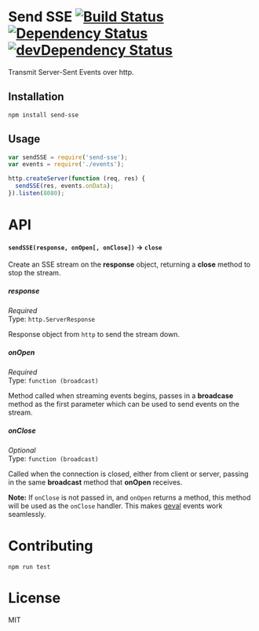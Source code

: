# Send SSE [![Build Status](https://travis-ci.org/chrisinajar/send-sse.svg?branch=master)](https://travis-ci.org/chrisinajar/send-sse) [![Dependency Status](https://david-dm.org/chrisinajar/send-sse.svg)](https://david-dm.org/chrisinajar/send-sse) [![devDependency Status](https://david-dm.org/chrisinajar/send-sse/dev-status.svg)](https://david-dm.org/chrisinajar/send-sse#info=devDependencies)
Transmit Server-Sent Events over http.

## Installation

`npm install send-sse`

## Usage

```js
var sendSSE = require('send-sse');
var events = require('./events');

http.createServer(function (req, res) {
  sendSSE(res, events.onData);
}).listen(8080);

```

# API
#### `sendSSE(response, onOpen[, onClose])` -> `close`
Create an SSE stream on the **response** object, returning a **close** method to stop the stream.

##### response

*Required*  
Type: `http.ServerResponse`  

Response object from `http` to send the stream down.

##### onOpen

*Required*  
Type: `function (broadcast)`  

Method called when streaming events begins, passes in a **broadcase** method as the first parameter
which can be used to send events on the stream.

##### onClose

*Optional*  
Type: `function (broadcast)`  

Called when the connection is closed, either from client or server, passing in the same **broadcast** method
that **onOpen** receives.

**Note:** If `onClose` is not passed in, and `onOpen` returns a method, this method will be used as the `onClose` handler. This makes [geval](https://npmjs.org/geval) events work seamlessly.

# Contributing

`npm run test`

# License
MIT
